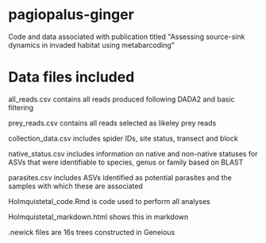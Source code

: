 # pagiopalus-ginger
Code and data associated with publication titled "Assessing source-sink dynamics in invaded habitat using metabarcoding"

# Data files included

all_reads.csv contains all reads produced following DADA2 and basic filtering

prey_reads.csv contains all reads selected as likeley prey reads

collection_data.csv includes spider IDs, site status, transect and block

native_status.csv includes information on native and non-native statuses for ASVs that were identifiable to species, genus or family based on BLAST

parasites.csv includes ASVs identified as potential parasites and the samples with which these are associated

Holmquistetal_code.Rmd is code used to perform all analyses

Holmquistetal_markdown.html shows this in markdown 

.newick files are 16s trees constructed in Geneious